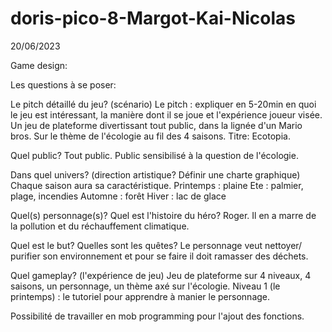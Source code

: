 # doris-pico-8-Margot-Kai-Nicolas

20/06/2023

Game design:

Les questions à se poser:

Le pitch détaillé du jeu? (scénario)
 Le pitch : expliquer en 5-20min en quoi le jeu est intéressant, la manière dont il se joue et l'expérience joueur visée.
 Un jeu de plateforme divertissant tout public, dans la lignée d'un Mario bros. Sur le thème de l'écologie au fil des 4 saisons.
 Titre: Ecotopia.

Quel public?
 Tout public. Public sensibilisé à la question de l'écologie.

Dans quel univers? (direction artistique? Définir une charte graphique)
 Chaque saison aura sa caractéristique.
 Printemps : plaine
 Ete : palmier, plage, incendies
 Automne : forêt
 Hiver : lac de glace

Quel(s) personnage(s)? Quel est l'histoire du héro?
 Roger. Il en a marre de la pollution et du réchauffement climatique.

Quel est le but? Quelles sont les quêtes?
 Le personnage veut nettoyer/ purifier son environnement et pour se faire il doit ramasser des déchets.

Quel gameplay? (l'expérience de jeu)
 Jeu de plateforme sur 4 niveaux, 4 saisons, un personnage, un thème axé sur l'écologie.
 Niveau 1 (le printemps) : le tutoriel pour apprendre à manier le personnage.


Possibilité de travailler en mob programming pour l'ajout des fonctions.
